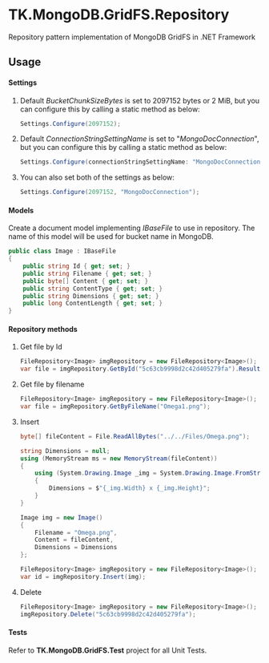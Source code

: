 # TK.MongoDB.GridFS.Repository
Repository pattern implementation of MongoDB GridFS in .NET Framework

## Usage
#### Settings

1. Default $BucketChunkSizeBytes$ is set to 2097152 bytes or 2 MiB, but you can configure this by calling a static method as below:

   ```c#
   Settings.Configure(2097152);
   ```

2. Default $ConnectionStringSettingName$ is set to "*MongoDocConnection*", but you can configure this by calling a static method as below:

   ```c#
   Settings.Configure(connectionStringSettingName: "MongoDocConnection");
   ```

3. You can also set both of the settings as below:

   ```c#
   Settings.Configure(2097152, "MongoDocConnection");
   ```

#### Models

Create a document model implementing $IBaseFile$ to use in repository. The name of this model will be used for bucket name in MongoDB.

```c#
public class Image : IBaseFile
{
    public string Id { get; set; }
    public string Filename { get; set; }
    public byte[] Content { get; set; }
    public string ContentType { get; set; }
    public string Dimensions { get; set; }
    public long ContentLength { get; set; }
}
```

#### Repository methods

1. Get file by Id

   ```c#
   FileRepository<Image> imgRepository = new FileRepository<Image>();
   var file = imgRepository.GetById("5c63cb9998d2c42d405279fa").Result;
   ```

2. Get file by filename

   ```c#
   FileRepository<Image> imgRepository = new FileRepository<Image>();
   var file = imgRepository.GetByFileName("Omega1.png");
   ```

3. Insert

   ```c#
   byte[] fileContent = File.ReadAllBytes("../../Files/Omega.png");
   
   string Dimensions = null;
   using (MemoryStream ms = new MemoryStream(fileContent))
   {
       using (System.Drawing.Image _img = System.Drawing.Image.FromStream(ms))
       {
           Dimensions = $"{_img.Width} x {_img.Height}";
       }
   }
   
   Image img = new Image()
   {
       Filename = "Omega.png",
       Content = fileContent,
       Dimensions = Dimensions
   };
   
   FileRepository<Image> imgRepository = new FileRepository<Image>();
   var id = imgRepository.Insert(img);
   ```

4. Delete

   ```c#
   FileRepository<Image> imgRepository = new FileRepository<Image>();
   imgRepository.Delete("5c63cb9998d2c42d405279fa");
   ```

#### Tests

Refer to **TK.MongoDB.GridFS.Test** project for all Unit Tests.